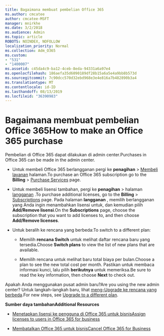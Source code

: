 ```yaml
---
title: Bagaimana membuat pembelian Office 365
ms.author: cmcatee
author: cmcatee-MSFT
manager: mnirkhe
ms.date: 3/2/2018
ms.audience: Admin
ms.topic: article
ROBOTS: NOINDEX, NOFOLLOW
localization_priority: Normal
ms.collection: Adm_O365
ms.custom:
- "531"
- "1400007"
ms.assetid: c45da4c9-ba12-4ceb-8eda-94331a6a97e4
ms.openlocfilehash: 186aefa35d6090189df28b15a6a5e4a9bb8b573d
ms.sourcegitcommit: 7c90dcc570d32ebd968e3e4e816a7b482890b3a4
ms.translationtype: MT
ms.contentlocale: id-ID
ms.lasthandoff: 08/13/2019
ms.locfileid: "36390983"
---
```

# <a name="how-to-make-an-office-365-purchase"></a><span data-ttu-id="f1eeb-102">Bagaimana membuat pembelian Office 365</span><span class="sxs-lookup"><span data-stu-id="f1eeb-102">How to make an Office 365 purchase</span></span>

<span data-ttu-id="f1eeb-103">Pembelian di Office 365 dapat dilakukan di admin center.</span><span class="sxs-lookup"><span data-stu-id="f1eeb-103">Purchases in Office 365 can be made in the admin center.</span></span>
  
- <span data-ttu-id="f1eeb-104">Untuk membeli Office 365 berlangganan pergi ke **penagihan** \> [Membeli layanan](https://go.microsoft.com/fwlink/p/?linkid=868433) halaman.</span><span class="sxs-lookup"><span data-stu-id="f1eeb-104">To purchase an Office 365 subscription go to the **Billing** \> [Purchase Services](https://go.microsoft.com/fwlink/p/?linkid=868433) page.</span></span>

- <span data-ttu-id="f1eeb-105">Untuk membeli lisensi tambahan, pergi ke **penagihan** \> halaman [langganan](https://go.microsoft.com/fwlink/p/?linkid=842054) .</span><span class="sxs-lookup"><span data-stu-id="f1eeb-105">To purchase additional licenses, go to the **Billing** \> [Subscriptions](https://go.microsoft.com/fwlink/p/?linkid=842054) page.</span></span> <span data-ttu-id="f1eeb-106">Pada halaman **langganan** , memilih berlangganan yang Anda ingin menambahkan lisensi untuk, dan kemudian pilih **Add/Remove lisensi**.</span><span class="sxs-lookup"><span data-stu-id="f1eeb-106">On the **Subscriptions** page, choose the subscription that you want to add licenses to, and then choose **Add/Remove licenses**.</span></span>

- <span data-ttu-id="f1eeb-107">Untuk beralih ke rencana yang berbeda:</span><span class="sxs-lookup"><span data-stu-id="f1eeb-107">To switch to a different plan:</span></span>

  - <span data-ttu-id="f1eeb-108">Memilih **rencana Switch** untuk melihat daftar rencana baru yang tersedia.</span><span class="sxs-lookup"><span data-stu-id="f1eeb-108">Choose **Switch plans** to view the list of new plans that are available.</span></span>

  - <span data-ttu-id="f1eeb-109">Memilih rencana untuk melihat baru total biaya per bulan.</span><span class="sxs-lookup"><span data-stu-id="f1eeb-109">Choose a plan to see the new total cost per month.</span></span> <span data-ttu-id="f1eeb-110">Pastikan untuk membaca informasi kunci, lalu pilih **berikutnya** untuk memeriksa.</span><span class="sxs-lookup"><span data-stu-id="f1eeb-110">Be sure to read the key information, then choose **Next** to check out.</span></span>

<span data-ttu-id="f1eeb-111">Apakah Anda menggunakan pusat admin baru?</span><span class="sxs-lookup"><span data-stu-id="f1eeb-111">Are you using the new admin center?</span></span> <span data-ttu-id="f1eeb-112">Untuk langkah-langkah baru, lihat [meng-Upgrade ke rencana yang berbeda](https://docs.microsoft.com/en-us/office365/admin/subscriptions-and-billing/upgrade-to-different-plan).</span><span class="sxs-lookup"><span data-stu-id="f1eeb-112">For new steps, see [Upgrade to a different plan](https://docs.microsoft.com/en-us/office365/admin/subscriptions-and-billing/upgrade-to-different-plan).</span></span>
  
 <span data-ttu-id="f1eeb-113">**Sumber daya tambahan**</span><span class="sxs-lookup"><span data-stu-id="f1eeb-113">**Additional Resources**</span></span>
  
- [<span data-ttu-id="f1eeb-114">Menetapkan lisensi ke pengguna di Office 365 untuk bisnis</span><span class="sxs-lookup"><span data-stu-id="f1eeb-114">Assign licenses to users in Office 365 for business</span></span>](https://docs.microsoft.com/en-us/office365/admin/subscriptions-and-billing/assign-licenses-to-users)

- [<span data-ttu-id="f1eeb-115">Membatalkan Office 365 untuk bisnis</span><span class="sxs-lookup"><span data-stu-id="f1eeb-115">Cancel Office 365 for Business</span></span>](https://docs.microsoft.com/en-us/office365/admin/subscriptions-and-billing/cancel-your-subscription)